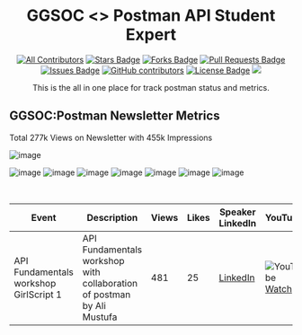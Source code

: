 
<h1 align="center">GGSOC <> Postman API Student Expert</h1>

<div align="center">
  
<!-- ALL-CONTRIBUTORS-BADGE:START - Do not remove or modify this section -->

[![All Contributors](https://img.shields.io/badge/all_contributors-1-orange.svg?style=flat-square)](#contributors-)
<a href="https://github.com/GSSoC24/Postman-Challenge/stargazers"><img src="https://img.shields.io/github/stars/GSSoC24/Postman-Challenge" alt="Stars Badge"/></a>
<a href="https://github.com/GSSoC24/Postman-Challenge/network/members"><img src="https://img.shields.io/github/forks/GSSoC24/Postman-Challenge" alt="Forks Badge"/></a>
<a href="https://github.com/GSSoC24/Postman-Challenge/pulls"><img src="https://img.shields.io/github/issues-pr/GSSoC24/Postman-Challenge" alt="Pull Requests Badge"/></a>
<a href="https://github.com/GSSoC24/Postman-Challenge/issues"><img src="https://img.shields.io/github/issues/GSSoC24/Postman-Challenge" alt="Issues Badge"/></a>
<a href="https://github.com/GSSoC24/Postman-Challenge/graphs/contributors"><img alt="GitHub contributors" src="https://img.shields.io/github/contributors/GSSoC24/Postman-Challenge?color=2b9348"></a>
<a href="https://github.com/GSSoC24/Postman-Challenge/blob/master/LICENSE"><img src="https://img.shields.io/github/license/GSSoC24/Postman-Challenge?color=2b9348" alt="License Badge"/></a>
[![](https://visitcount.itsvg.in/api?id=gssoc-postman&label=Profile%20Views&color=0&icon=5&pretty=true)](https://visitcount.itsvg.in)
<!-- ALL-CONTRIBUTORS-BADGE:END -->
This is the all in one place for track postman status and metrics.
</div>


<h2 >GGSOC:Postman Newsletter Metrics</h1>
Total 277k Views on Newsletter with 455k Impressions

![image](https://github.com/user-attachments/assets/2f259e7d-8b76-42aa-b8d9-407d01a7e03a)

![image](https://github.com/user-attachments/assets/3b091e3d-12d0-4bd2-9594-84400c3ac67c)
![image](https://github.com/user-attachments/assets/2875d93c-1a82-4bbc-a2e6-524c00861e46)
![image](https://github.com/user-attachments/assets/00357cd2-278b-4595-b132-0f7b336b165b)
![image](https://github.com/user-attachments/assets/d4ce5fc8-e2a8-4687-b5e4-9b250709d509)
![image](https://github.com/user-attachments/assets/1e0ea6cc-4827-47a2-a2e7-a7532d667097)
![image](https://github.com/user-attachments/assets/4abd755e-a13c-4a5c-924e-0221dc3b7d14)
![image](https://github.com/user-attachments/assets/2339a5d4-3cc5-4cd8-9363-27c0646e7d41)



<br>

| Event                                  | Description                                                            | Views | Likes | Speaker LinkedIn                                     | YouTube                                                                                                       |
| -------------------------------------- | ---------------------------------------------------------------------- | ----- | ----- | ---------------------------------------------------- | ------------------------------------------------------------------------------------------------------------- |
| API Fundamentals workshop GirlScript 1 | API Fundamentals workshop with collaboration of postman by Ali Mustufa | 481   | 25    | [LinkedIn](https://www.linkedin.com/in/ialimustufa/) | ![YouTube](https://img.youtube.com/vi/llyz65IYV-o/0.jpg) [Watch](https://www.youtube.com/watch?v=llyz65IYV-o) |
